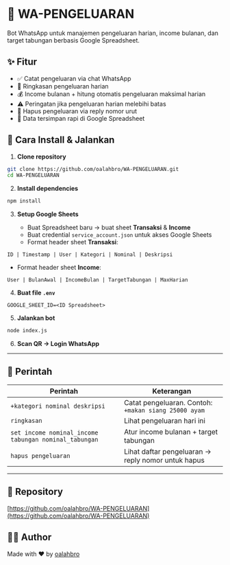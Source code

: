 # 📱 WA-PENGELUARAN

Bot WhatsApp untuk manajemen pengeluaran harian, income bulanan, dan target tabungan berbasis Google Spreadsheet.

## ✨ Fitur

* ✅ Catat pengeluaran via chat WhatsApp
* 📅 Ringkasan pengeluaran harian
* 💰 Income bulanan + hitung otomatis pengeluaran maksimal harian
* ⚠️ Peringatan jika pengeluaran harian melebihi batas
* 📂 Hapus pengeluaran via reply nomor urut
* 📂 Data tersimpan rapi di Google Spreadsheet

## 🚀 Cara Install & Jalankan

1. **Clone repository**

```bash
git clone https://github.com/oalahbro/WA-PENGELUARAN.git
cd WA-PENGELUARAN
```

2. **Install dependencies**

```bash
npm install
```

3. **Setup Google Sheets**

   * Buat Spreadsheet baru → buat sheet **Transaksi** & **Income**
   * Buat credential `service_account.json` untuk akses Google Sheets
   * Format header sheet **Transaksi**:

```
ID | Timestamp | User | Kategori | Nominal | Deskripsi
```

* Format header sheet **Income**:

```
User | BulanAwal | IncomeBulan | TargetTabungan | MaxHarian
```

4. **Buat file `.env`**

```
GOOGLE_SHEET_ID=<ID Spreadsheet>
```

5. **Jalankan bot**

```bash
node index.js
```

6. **Scan QR → Login WhatsApp**

---

## 🔧 Perintah

| Perintah                                     | Keterangan                                           |
| -------------------------------------------- | ---------------------------------------------------- |
| `+kategori nominal deskripsi`                | Catat pengeluaran. Contoh: `+makan siang 25000 ayam` |
| `ringkasan`                         | Lihat pengeluaran hari ini                           |
| `set income nominal_income tabungan nominal_tabungan` | Atur income bulanan + target tabungan                |
| `hapus pengeluaran`                          | Lihat daftar pengeluaran → reply nomor untuk hapus   |

---

## 📂 Repository

[https://github.com/oalahbro/WA-PENGELUARAN](https://github.com/oalahbro/WA-PENGELUARAN)

## 🧑‍💻 Author

Made with ❤️ by [oalahbro](https://github.com/oalahbro)
